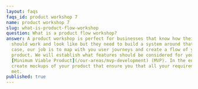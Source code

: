 ```yaml
---
layout: faqs
faqs_id: product workshop 7
name: product workshop 7
slug: what-is-product-flow-workshop
question: What is a product flow workshop?
answer: A product workshop is perfect for businesses that know how their idea
  should work and look like but they need to build a system around that. In that
  case, our job is to map with you user journeys and create a flow of your
  product. We will establish what features should be considered for your
  [Minimum Viable Product](/our-areas/mvp-development) (MVP). In the end, we can
  create mockups of your product that ensure you that all your requirements are
  met.
published: true
---
```

